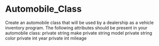 # Automobile_Class
Create an automobile class that will be used by a dealership as a vehicle inventory program. The following attributes should be present in your automobile class:  private string make private string model private string color private int year private int mileage
